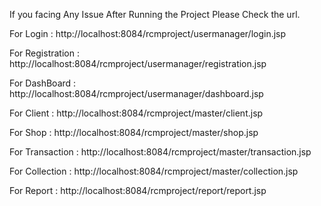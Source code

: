 If you facing Any Issue After Running the Project Please Check the url.

For Login :  http://localhost:8084/rcmproject/usermanager/login.jsp

For Registration :  http://localhost:8084/rcmproject/usermanager/registration.jsp

For DashBoard    :  http://localhost:8084/rcmproject/usermanager/dashboard.jsp

For Client       :  http://localhost:8084/rcmproject/master/client.jsp

For Shop         :  http://localhost:8084/rcmproject/master/shop.jsp

For Transaction  :  http://localhost:8084/rcmproject/master/transaction.jsp

For Collection   :  http://localhost:8084/rcmproject/master/collection.jsp

For Report       :  http://localhost:8084/rcmproject/report/report.jsp
